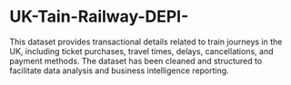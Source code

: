 # UK-Tain-Railway-DEPI-

This dataset provides transactional details related to train journeys in the UK, including ticket purchases, travel times, delays, cancellations, and payment methods. The dataset has been cleaned and structured to facilitate data analysis and business intelligence reporting.
